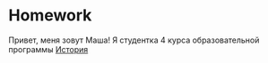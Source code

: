 # Homework
Привет, меня зовут Маша!
Я студентка 4 курса образовательной программы [История](https://www.hse.ru/ba/hist/)
